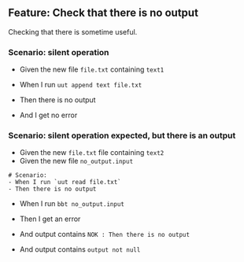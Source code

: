 ## Feature: Check that there is no output

Checking that there is sometime useful.

### Scenario: silent operation
- Given the new file `file.txt` containing `text1`

- When I run `uut append text file.txt`

- Then there is no output
- And I get no error
  
### Scenario: silent operation expected, but there is an output

- Given the new `file.txt` file containing `text2`
- Given the new file `no_output.input`
```
# Scenario:
- When I run `uut read file.txt`
- Then there is no output
```

- When I run `bbt no_output.input`

- Then I get an error
- And output contains `NOK : Then there is no output`
- And output contains `output not null`
